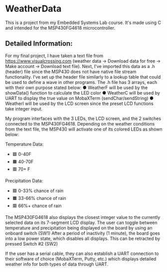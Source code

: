 # WeatherData
This is a project from my Embedded Systems Lab course. It's made using C and intended for the MSP430FG4618 microcontroller.

## Detailed Information:

For my final project, I have taken a text file from https://www.visualcrossing.com (weather data →
Download data for free → Make account → Download text file).
Next, I've imported this data as a .h (header) file since the MSP430 does not have native file stream functionality.
I’ve set up the header file similarly to a lookup table that could be used to define a wave in other programs.
The .h file has 3 arrays, each with their own purpose stated below:
  ● WeatherF will be used by the showData() function to calculate the LED color
  ● WeatherC will be used by UART to display the true value on MobaXTerm (sendChar/sendString)
  ● WeatherI will be used by the LCD screen since the preset LCD functions take integer input.

My program interfaces with the 3 LEDs, the LCD screen, and the 2 switches connected to the
MSP430FG4618. Depending on the weather conditions from the text file, the MSP430 will activate one of its colored LEDs as shown below:

Temperature Data: 
- 🟩 0-40F
- 🟧 40-70F
- 🟥 70+ F

Precipitation Data: 
- 🟩 0-33% chance of rain 
- 🟧 33-66% chance of rain 
- 🟥 66%+ chance of rain

The MSP430FG4618 also displays the closest integer value to the currently selected data on its 7-segment LCD display. 
The user can toggle between temperature and precipitation being displayed on the board by using an onboard switch (SW1) 
After a period of inactivity (1 minute), the board goes into a low power state, which disables all displays. This can be retracted by pressed Switch #2 (SW2)

If the user has a serial cable, they can also establish a UART connection to their software of choice (MobaXTerm, Putty, etc.) which displays detailed weather info for both types of data through UART. 
